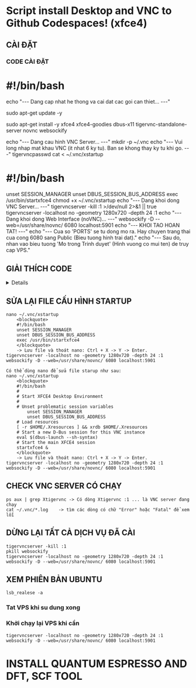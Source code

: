 # Script install Desktop and VNC to Github Codespaces! (xfce4)
## CÀI ĐẶT
### CODE CÀI ĐẶT
# #!/bin/bash
echo "--- Dang cap nhat he thong va cai dat cac goi can thiet... ---"


sudo apt-get update -y


sudo apt-get install -y xfce4 xfce4-goodies dbus-x11 tigervnc-standalone-server novnc websockify


echo "--- Dang cau hinh VNC Server... ---"
mkdir -p ~/.vnc
echo "--- Vui long nhap mat khau VNC (it nhat 6 ky tu). Ban se khong thay ky tu khi go. ---"
tigervncpasswd
cat <<EOF > ~/.vnc/xstartup
# #!/bin/bash
unset SESSION_MANAGER
unset DBUS_SESSION_BUS_ADDRESS
exec /usr/bin/startxfce4
chmod +x ~/.vnc/xstartup
echo "--- Dang khoi dong VNC Server... ---"
tigervncserver -kill :1 >/dev/null 2>&1 || true
tigervncserver -localhost no -geometry 1280x720 -depth 24 :1
echo "--- Dang khoi dong Web Interface (noVNC)... ---"
websockify -D --web=/usr/share/novnc/ 6080 localhost:5901
echo "--- KHOI TAO HOAN TAT! ---"
echo "--- Cua so 'PORTS' se tu dong mo ra. Hay chuyen trang thai cua cong 6080 sang Public (Bieu tuong hinh trai dat)."
echo "--- Sau do, nhan vao bieu tuong 'Mo trong Trinh duyet' (Hinh vuong co mui ten) de truy cap VPS."

## GIẢI THÍCH CODE
<details>
<blockquote>
# #!/bin/bash

# # --- Phần 1: Cài đặt các gói cần thiết ---
echo "--- Dang cap nhat he thong va cai dat cac goi can thiet... ---"
sudo apt-get update -y
sudo apt-get install -y xfce4 xfce4-goodies dbus-x11 tigervnc-standalone-server novnc websockify

# # --- Phần 2: Cấu hình VNC Server ---
echo "--- Dang cau hinh VNC Server... ---"
# # Tạo thư mục cấu hình VNC nếu chưa có
mkdir -p ~/.vnc

# # Thiết lập mật khẩu VNC
echo "--- Vui long nhap mat khau VNC (it nhat 6 ky tu). Ban se khong thay ky tu khi go. ---"
tigervncpasswd

# # Tạo file cấu hình xstartup để khởi động XFCE4
cat <<EOF > ~/.vnc/xstartup
#!/bin/bash
xrdb \$HOME/.Xresources
startxfce4 &
EOF

# # Cấp quyền thực thi cho file xstartup
chmod +x ~/.vnc/xstartup

# # --- Phần 3: Khởi động VNC và Web Server ---
echo "--- Dang khoi dong VNC Server... ---"
# # Dọn dẹp các phiên VNC cũ nếu có
tigervncserver -kill :1 >/dev/null 2>&1 || true
# # Khởi động phiên VNC mới trên màn hình :1 (cổng 5901)
tigervncserver -localhost no -geometry 1280x720 -depth 24 :1

echo "--- Dang khoi dong Web Interface (noVNC)... ---"
# # Khởi động websockify để kết nối trình duyệt với VNC
# # Lắng nghe trên cổng 6080 và chuyển tiếp tới cổng VNC 5901
websockify -D --web=/usr/share/novnc/ 6080 localhost:5901

echo "--- KHOI TAO HOAN TAT! ---"
echo "--- Cua so 'PORTS' se tu dong mo ra. Hay chuyen trang thai cua cong 6080 sang Public (Bieu tuong hinh trai dat)."
echo "--- Sau do, nhan vao bieu tuong 'Mo trong Trinh duyet' (Hinh vuong co mui ten) de truy cap VPS." '
</blockquote>
</details>
  
## SỬA LẠI FILE CẤU HÌNH STARTUP  
	nano ~/.vnc/xstartup
 		<blockquote>
		#!/bin/bash
		unset SESSION_MANAGER
		unset DBUS_SESSION_BUS_ADDRESS
		exec /usr/bin/startxfce4
  		</blockquote>
		-> Lưu file và thoát nano: Ctrl + X -> Y -> Enter.
 	tigervncserver -localhost no -geometry 1280x720 -depth 24 :1
 	websockify -D --web=/usr/share/novnc/ 6080 localhost:5901 

 	Có thể dùng nano để sửa file starup như sau:
  	nano ~/.vnc/xstartup
   		<blockquote>
 		#!/bin/bash
		#
		# Start XFCE4 Desktop Environment
		#
		# Unset problematic session variables
			unset SESSION_MANAGER
			unset DBUS_SESSION_BUS_ADDRESS
		# Load resources
		[ -r $HOME/.Xresources ] && xrdb $HOME/.Xresources
		# Start a new D-Bus session for this VNC instance
		eval $(dbus-launch --sh-syntax)
		# Start the main XFCE4 session
		startxfce4 &
  		</blockquote>
		-> Lưu file và thoát nano: Ctrl + X -> Y -> Enter.
  	tigervncserver -localhost no -geometry 1280x720 -depth 24 :1
 	websockify -D --web=/usr/share/novnc/ 6080 localhost:5901

## CHECK VNC SERVER CÓ CHẠY
  	ps aux | grep Xtigervnc	-> Có dòng Xtigervnc :1 ... là VNC server đang chạy
   	cat ~/.vnc/*.log	-> tìm các dòng có chữ "Error" hoặc "Fatal" để xem lỗi
	
## DỪNG LẠI TẤT CẢ DỊCH VỤ ĐÃ CÀI
	tigervncserver -kill :1
	pkill websockify
	tigervncserver -localhost no -geometry 1280x720 -depth 24 :1
 	websockify -D --web=/usr/share/novnc/ 6080 localhost:5901
  
## XEM PHIÊN BẢN UBUNTU
	lsb_realese -a
 
### Tat VPS khi su dung xong

### Khởi chạy lại VPS khi cần
	tigervncserver -localhost no -geometry 1280x720 -depth 24 :1
 	websockify -D --web=/usr/share/novnc/ 6080 localhost:5901
  
# INSTALL QUANTUM ESPRESSO AND DFT, SCF TOOL






